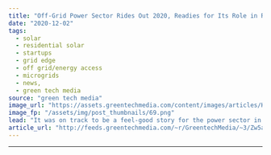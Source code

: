 ```yaml
---
title: "Off-Grid Power Sector Rides Out 2020, Readies for Its Role in Recovery Plans"
date: "2020-12-02"
tags: 
  - solar
  - residential solar
  - startups
  - grid edge
  - off grid/energy access
  - microgrids
  - news,
  - green tech media
source: "green tech media"
image_url: "https://assets.greentechmedia.com/content/images/articles/Husk_Power_Systems_XL.png"
image_fp: "/assets/img/post_thumbnails/69.png"
lead: "It was on track to be a feel-good story for the power sector in 2020. The energy access market had for a long time been too complex, with too many companies trying to do too much. As companies figured out what they were good at, and as the weight of  ..."
article_url: "http://feeds.greentechmedia.com/~r/GreentechMedia/~3/Zw5anFTkuhY/off-grid-power-sector-rides-out-2020-readies-for-place-in-recovery-plans"
---
```


---

